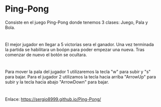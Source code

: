 # Ping-Pong
 
   Consiste en el juego Ping-Pong donde tenemos 3 clases: Juego, Pala y Bola.
  # 
  El mejor jugador en llegar a 5 victorias sera el ganador. Una vez terminada la partida se habilitara un boópn para poder empezar una nueva. Tras comenzar de nuevo el botón se ocultara.
  #
  Para mover la pala del jugador 1 utilizaremos la tecla "w" para subir y "s" para bajar. Para el jugador 2 utilizamos la tecla hacia arriba "ArrowUp" para subir y la tecla hacia abajo "ArrowDown" para bajar.
  #
  Enlace:  https://sergio8999.github.io/Ping-Pong/

